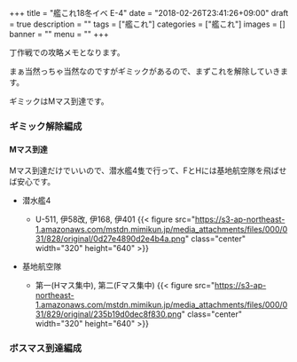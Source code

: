 +++
title = "艦これ18冬イベ E-4"
date = "2018-02-26T23:41:26+09:00"
draft = true
description = ""
tags = ["艦これ"]
categories = ["艦これ"]
images = []
banner = ""
menu = ""
+++


丁作戦での攻略メモとなります。

まぁ当然っちゃ当然なのですがギミックがあるので、まずこれを解除していきます。

ギミックはMマス到達です。

### ギミック解除編成

#### Mマス到達

Mマス到達だけでいいので、潜水艦4隻で行って、FとHには基地航空隊を飛ばせば安心です。

- 潜水艦4
    - U-511, 伊58改, 伊168, 伊401
    {{< figure src="https://s3-ap-northeast-1.amazonaws.com/mstdn.mimikun.jp/media_attachments/files/000/031/828/original/0d27e4890d2e4b4a.png" class="center" width="320" height="640" >}}

- 基地航空隊
    - 第一(Hマス集中), 第二(Fマス集中)
    {{< figure src="https://s3-ap-northeast-1.amazonaws.com/mstdn.mimikun.jp/media_attachments/files/000/031/829/original/235b19d0dec8f830.png" class="center" width="320" height="640" >}}

### ボスマス到達編成